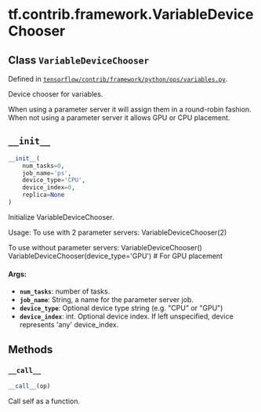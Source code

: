 <div itemscope itemtype="http://developers.google.com/ReferenceObject">
<meta itemprop="name" content="tf.contrib.framework.VariableDeviceChooser" />
<meta itemprop="path" content="Stable" />
<meta itemprop="property" content="__call__"/>
<meta itemprop="property" content="__init__"/>
</div>

# tf.contrib.framework.VariableDeviceChooser

## Class `VariableDeviceChooser`





Defined in [`tensorflow/contrib/framework/python/ops/variables.py`](/code/stable/tensorflow/contrib/framework/python/ops/variables.py).

Device chooser for variables.

When using a parameter server it will assign them in a round-robin fashion.
When not using a parameter server it allows GPU or CPU placement.

<h2 id="__init__"><code>__init__</code></h2>

``` python
__init__(
    num_tasks=0,
    job_name='ps',
    device_type='CPU',
    device_index=0,
    replica=None
)
```

Initialize VariableDeviceChooser.

Usage:
  To use with 2 parameter servers:
    VariableDeviceChooser(2)

  To use without parameter servers:
    VariableDeviceChooser()
    VariableDeviceChooser(device_type='GPU') # For GPU placement

#### Args:

* <b>`num_tasks`</b>: number of tasks.
* <b>`job_name`</b>: String, a name for the parameter server job.
* <b>`device_type`</b>: Optional device type string (e.g. "CPU" or "GPU")
* <b>`device_index`</b>: int.  Optional device index.  If left
    unspecified, device represents 'any' device_index.



## Methods

<h3 id="__call__"><code>__call__</code></h3>

``` python
__call__(op)
```

Call self as a function.



